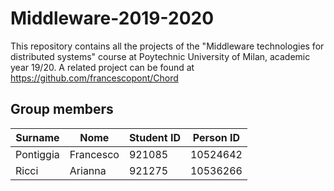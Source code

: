 # Middleware-2019-2020
This repository contains all the projects of the "Middleware technologies for distributed systems" course at Poytechnic University of Milan, academic year 19/20. A related project can be found at https://github.com/francescopont/Chord

## Group members
Surname | Nome | Student ID | Person ID
------------ | ------------- | ------------- | -------------
Pontiggia | Francesco | 921085 | 10524642
Ricci | Arianna | 921275 | 10536266
